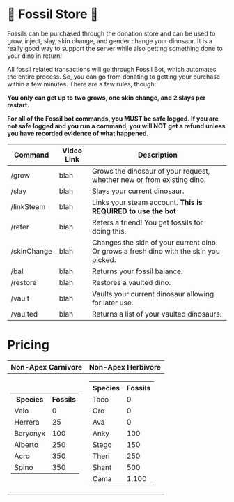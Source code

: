# :money_with_wings: Fossil Store :money_with_wings:
Fossils can be purchased through the donation store and can be used to grow, inject, slay, skin change, and gender change your dinosaur. It is a really good way to support the server while also getting something done to your dino in return!

All fossil related transactions will go through Fossil Bot, which automates the entire process. So, you can go from donating to getting your purchase within a few minutes. There are a few rules, though:

**You only can get up to two grows, one skin change, and 2 slays per restart.**

**For all of the Fossil bot commands, you MUST be safe logged. If you are not safe logged and you run a command, you will NOT get a refund unless you have recorded evidence of what happened.**

| Command     | Video Link | Description |
| ----------- | ----------- |----------- |
| /grow      | blah      |Grows the dinosaur of your request, whether new or from existing dino. |
| /slay      | blah | Slays your current dinosaur.      |
| /linkSteam  | blah    | Links your steam account. **This is REQUIRED to use the bot**     |
| /refer      | blah      | Refers a friend! You get fossils for doing this. |
| /skinChange      | blah      | Changes the skin of your current dino. Or grows a fresh dino with the skin you picked. |
| /bal      | blah      | Returns your fossil balance. |
| /restore      | blah      | Restores a vaulted dino. |
| /vault      | blah      | Vaults your current dinosaur allowing for later use. |
| /vaulted      | blah      | Returns a list of your vaulted dinosaurs. |



# Pricing
|Non-Apex Carnivore|Non-Apex Herbivore|
|--|--|
|<table> <tr><th>Species</th><th>Fossils</th></tr><tr><td>Velo</td><td>0</td></tr><tr><td>Herrera</td><td>25</td></tr><tr><td>Baryonyx</td><td>100</td></tr><tr><td>Alberto</td><td>250</td></tr><tr><td>Acro</td><td>350</td></tr><tr><td>Spino</td><td>350</td></tr> </table>| <table> <tr><th>Species</th><th>Fossils</th></tr><tr><td>Taco</td><td>0</td></tr> <tr><td>Oro</td><td>0</td></tr><tr><td>Ava</td><td>0</td></tr><tr><td>Anky</td><td>100</td></tr><tr><td>Stego</td><td>150</td></tr><tr><td>Theri</td><td>250</td></tr><tr><td>Shant</td><td>500</td></tr><tr><td>Cama</td><td>1,100</td></tr></table>|



